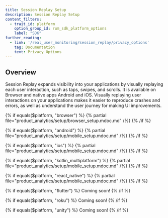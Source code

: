 ```yaml
---
title: Session Replay Setup
description: Session Replay Setup
content_filters:
  - trait_id: platform
    option_group_id: rum_sdk_platform_options
    label: "SDK"
further_reading:
  - link: '/real_user_monitoring/session_replay/privacy_options'
    tag: Documentation
    text: Privacy Options
---
```


## Overview

Session Replay expands visibility into your  applications by visually replaying each user interaction, such as taps, swipes, and scrolls. It is available on Browser and native apps Android and iOS. Visually replaying user interactions on your applications makes it easier to reproduce crashes and errors, as well as understand the user journey for making UI improvements.

{% if equals($platform, "browser") %}
  {% partial file="product_analytics/setup/browser_setup.mdoc.md" /%}
{% /if %}

{% if equals($platform, "android") %}
  {% partial file="product_analytics/setup/mobile_setup.mdoc.md" /%}
{% /if %}

{% if equals($platform, "ios") %}
  {% partial file="product_analytics/setup/mobile_setup.mdoc.md" /%}
{% /if %}

{% if equals($platform, "kotlin_multiplatform") %}
  {% partial file="product_analytics/setup/mobile_setup.mdoc.md" /%}
{% /if %}

{% if equals($platform, "react_native") %}
  {% partial file="product_analytics/setup/mobile_setup.mdoc.md" /%}
{% /if %}

{% if equals($platform, "flutter") %}
  Coming soon!
{% /if %}

{% if equals($platform, "roku") %}
  Coming soon!
{% /if %}

{% if equals($platform, "unity") %}
  Coming soon!
{% /if %}
